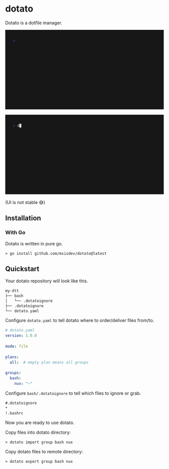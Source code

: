 # dotato
Dotato is a dotfile manager.


![import](./example/import.gif)

![export](./example/export.gif)

(UI is not stable 😅)



## Installation
### With Go
Dotato is written in pure go.
```
> go install github.com/msisdev/dotato@latest
```


## Quickstart
Your dotato repository will look like this.
```
my-dtt
├── bash
│   └── .dotatoignore
├── .dotatoignore
└── dotato.yaml
```

Configure `dotato.yaml` to tell dotato where to order/deliver files from/to.
```yaml
# dotato.yaml
version: 1.0.0

mode: file

plans:
  all:  # empty plan means all groups

groups:
  bash:
    nux: "~"
```

Configure `bash/.dotatoignore` to tell which files to ignore or grab.
```
#.dotatoignore
*
!.bashrc
```

Now you are ready to use dotato.

Copy files into dotato directory:
```
> dotato import group bash nux
```

Copy dotato files to remote directory:
```
> dotato export group bash nux
```
